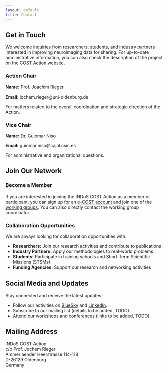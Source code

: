 ```yaml
---
layout: default
title: Contact
---
```


## Get in Touch

We welcome inquiries from researchers, students, and industry partners interested in improving neuroimaging data for sharing. For up-to-date administrative information, you can also check the description of the project on the [COST Action website](https://www.cost.eu/actions/CA24161).

<div class="contact-info">
  <h3>Action Chair</h3>
  <p><strong>Name:</strong> Prof. Joachim Rieger</p>
  <p><strong>Email:</strong> jochem.rieger@uni-oldenburg.de</p>
  <p>For matters related to the overall coordination and strategic direction of the Action.</p>
</div>

<div class="contact-info">
  <h3>Vice Chair</h3>
  <p><strong>Name:</strong> Dr. Guiomar Niso</p>
  <p><strong>Email:</strong> guiomar.niso@cajal.csic.es</p>
  <p>For administrative and organizational questions.</p>
</div>

## Join Our Network

### Become a Member

If you are interested in joining the INDoS COST Action as a member or participant, you can sign up for an [e-COST account](https://e-services.cost.eu/) and join one of the [working groups](https://www.cost.eu/actions/CA24161/#tabs+Name:Working%20Groups%20and%20Membership). You can also directly contact the working group coordinator.

### Collaboration Opportunities

We are always looking for collaboration opportunities with:

- **Researchers:** Join our research activities and contribute to publications
- **Industry Partners:** Apply our methodologies to real-world problems
- **Students:** Participate in training schools and Short-Term Scientific Missions (STSMs)
- **Funding Agencies:** Support our research and networking activities

## Social Media and Updates

Stay connected and receive the latest updates:

- Follow our activities on [BlueSky](https://bsky.app/profile/indos-costaction.bsky.social) and [LinkedIn](https://www.linkedin.com/groups/15307040/).
- Subscribe to our mailing list (details to be added, TODO).
- Attend our workshops and conferences (links to be added, TODO).

## Mailing Address

INDoS COST Action  
c/o  Prof. Jochem Rieger  
Ammerlaender Heerstrasse 114-118  
D-26129 Oldenburg  
Germany